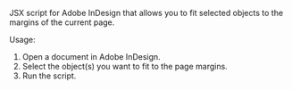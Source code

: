 JSX script for Adobe InDesign that allows you to fit selected objects to the margins of the current page.

Usage:

1. Open a document in Adobe InDesign.
2. Select the object(s) you want to fit to the page margins.
3. Run the script.
